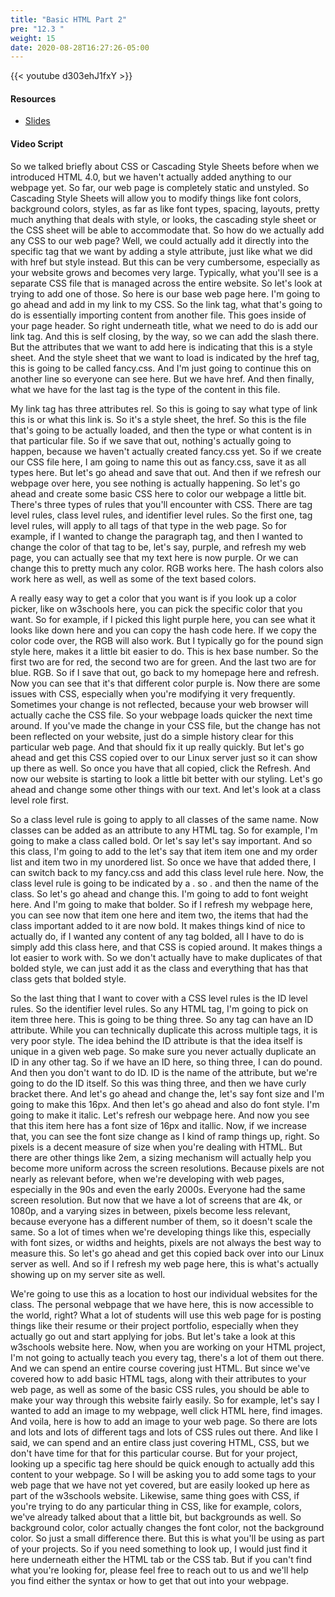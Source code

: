 ```yaml
---
title: "Basic HTML Part 2"
pre: "12.3 "
weight: 15
date: 2020-08-28T16:27:26-05:00
---
```


{{< youtube d303ehJ1fxY >}}


#### Resources
* [Slides](/1-cc110/13-webprog/slides/13-WebProgramming1.pdf)

#### Video Script

So we talked briefly about CSS or Cascading Style Sheets before when we introduced HTML 4.0, but we haven't actually added anything to our webpage yet. So far, our web page is completely static and unstyled. So Cascading Style Sheets will allow you to modify things like font colors, background colors, styles, as far as like font types, spacing, layouts, pretty much anything that deals with style, or looks, the cascading style sheet or the CSS sheet will be able to accommodate that. So how do we actually add any CSS to our web page? Well, we could actually add it directly into the specific tag that we want by adding a style attribute, just like what we did with href but style instead. But this can be very cumbersome, especially as your website grows and becomes very large. Typically, what you'll see is a separate CSS file that is managed across the entire website. So let's look at trying to add one of those. So here is our base web page here. I'm going to go ahead and add in my link to my CSS. So the link tag, what that's going to do is essentially importing content from another file. This goes inside of your page header. So right underneath title, what we need to do is add our link tag. And this is self closing, by the way, so we can add the slash there. But the attributes that we want to add here is indicating that this is a style sheet. And the style sheet that we want to load is indicated by the href tag, this is going to be called fancy.css. And I'm just going to continue this on another line so everyone can see here. But we have href. And then finally, what we have for the last tag is the type of the content in this file. 

My link tag has three attributes rel. So this is going to say what type of link this is or what this link is. So it's a style sheet, the href. So this is the file that's going to be actually loaded, and then the type or what content is in that particular file. So if we save that out, nothing's actually going to happen, because we haven't actually created fancy.css yet. So if we create our CSS file here, I am going to name this out as fancy.css, save it as all types here. But let's go ahead and save that out. And then if we refresh our webpage over here, you see nothing is actually happening. So let's go ahead and create some basic CSS here to color our webpage a little bit. There's three types of rules that you'll encounter with CSS. There are tag level rules, class level rules, and identifier level rules. So the first one, tag level rules, will apply to all tags of that type in the web page. So for example, if I wanted to change the paragraph tag, and then I wanted to change the color of that tag to be, let's say, purple, and refresh my web page, you can actually see that my text here is now purple. Or we can change this to pretty much any color. RGB works here. The hash colors also work here as well, as well as some of the text based colors. 

A really easy way to get a color that you want is if you look up a color picker, like on w3schools here, you can pick the specific color that you want. So for example, if I picked this light purple here, you can see what it looks like down here and you can copy the hash code here. If we copy the color code over, the RGB will also work. But I typically go for the pound sign style here, makes it a little bit easier to do. This is hex base number. So the first two are for red, the second two are for green. And the last two are for blue. RGB. So if I save that out, go back to my homepage here and refresh. Now you can see that it's that different color purple is. Now there are some issues with CSS, especially when you're modifying it very frequently. Sometimes your change is not reflected, because your web browser will actually cache the CSS file. So your webpage loads quicker the next time around. If you've made the change in your CSS file, but the change has not been reflected on your website, just do a simple history clear for this particular web page. And that should fix it up really quickly. But let's go ahead and get this CSS copied over to our Linux server just so it can show up there as well. So once you have that all copied, click the Refresh. And now our website is starting to look a little bit better with our styling. Let's go ahead and change some other things with our text. And let's look at a class level role first. 

So a class level rule is going to apply to all classes of the same name. Now classes can be added as an attribute to any HTML tag. So for example, I'm going to make a class called bold. Or let's say let's say important. And so this class, I'm going to add to the let's say that item item one and my order list and item two in my unordered list. So once we have that added there, I can switch back to my fancy.css and add this class level rule here. Now, the class level rule is going to be indicated by a . so . and then the name of the class. So let's go ahead and change this. I'm going to add to font weight here. And I'm going to make that bolder. So if I refresh my webpage here, you can see now that item one here and item two, the items that had the class important added to it are now bold. It makes things kind of nice to actually do, if I wanted any content of any tag bolded, all I have to do is simply add this class here, and that CSS is copied around. It makes things a lot easier to work with. So we don't actually have to make duplicates of that bolded style, we can just add it as the class and everything that has that class gets that bolded style. 

So the last thing that I want to cover with a CSS level rules is the ID level rules. So the identifier level rules. So any HTML tag, I'm going to pick on item three here. This is going to be thing three. So any tag can have an ID attribute. While you can technically duplicate this across multiple tags, it is very poor style. The idea behind the ID attribute is that the idea itself is unique in a given web page. So make sure you never actually duplicate an ID in any other tag. So if we have an ID here, so thing three, I can do pound. And then you don't want to do ID. ID is the name of the attribute, but we're going to do the ID itself. So this was thing three, and then we have curly bracket there. And let's go ahead and change the, let's say font size and I'm going to make this 16px. And then let's go ahead and also do font style. I'm going to make it italic. Let's refresh our webpage here. And now you see that this item here has a font size of 16px and itallic. Now, if we increase that, you can see the font size change as I kind of ramp things up, right. So pixels is a decent measure of size when you're dealing with HTML. But there are other things like 2em, a sizing mechanism will actually help you become more uniform across the screen resolutions. Because pixels are not nearly as relevant before, when we're developing with web pages, especially in the 90s and even the early 2000s. Everyone had the same screen resolution. But now that we have a lot of screens that are 4k, or 1080p, and a varying sizes in between, pixels become less relevant, because everyone has a different number of them, so it doesn't scale the same. So a lot of times when we're developing things like this, especially with font sizes, or widths and heights, pixels are not always the best way to measure this. So let's go ahead and get this copied back over into our Linux server as well. And so if I refresh my web page here, this is what's actually showing up on my server site as well. 

We're going to use this as a location to host our individual websites for the class. The personal webpage that we have here, this is now accessible to the world, right? What a lot of students will use this web page for is posting things like their resume or their project portfolio, especially when they actually go out and start applying for jobs. But let's take a look at this w3schools website here. Now, when you are working on your HTML project, I'm not going to actually teach you every tag, there's a lot of them out there. And we can spend an entire course covering just HTML. But since we've covered how to add basic HTML tags, along with their attributes to your web page, as well as some of the basic CSS rules, you should be able to make your way through this website fairly easily. So for example, let's say I wanted to add an image to my webpage, well click HTML here, find images. And voila, here is how to add an image to your web page. So there are lots and lots and lots of different tags and lots of CSS rules out there. And like I said, we can spend and an entire class just covering HTML, CSS, but we don't have time for that for this particular course. But for your project, looking up a specific tag here should be quick enough to actually add this content to your webpage. So I will be asking you to add some tags to your web page that we have not yet covered, but are easily looked up here as part of the w3schools website. Likewise, same thing goes with CSS, if you're trying to do any particular thing in CSS, like for example, colors, we've already talked about that a little bit, but backgrounds as well. So background color, color actually changes the font color, not the background color. So just a small difference there. But this is what you'll be using as part of your projects. So if you need something to look up, I would just find it here underneath either the HTML tab or the CSS tab. But if you can't find what you're looking for, please feel free to reach out to us and we'll help you find either the syntax or how to get that out into your webpage. 

